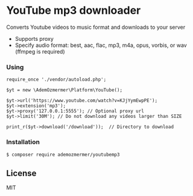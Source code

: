 # YouTube mp3 downloader
Converts Youtube videos to music format and downloads to your server

  - Supports proxy
  - Specify audio format: best, aac, flac, mp3, m4a, opus, vorbis, or wav (ffmpeg is required)


### Using
```
require_once './vendor/autoload.php';

$yt = new \AdemOzmermer\Platform\YouTube();

$yt->url('https://www.youtube.com/watch?v=KJjYymEwpPE');
$yt->extension('mp3'); 
$yt->proxy('127.0.0.1:5555'); // Optional proxy url
$yt->limit('30M'); // Do not download any videos larger than SIZE

print_r($yt->download('/download'));  // Directory to download
```
### Installation

```sh
$ composer require ademozmermer/youtubemp3
```

License
----

MIT